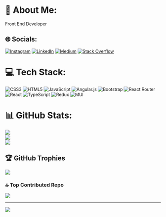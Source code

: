 # 💫 About Me:
Front End Developer 


## 🌐 Socials:
[![Instagram](https://img.shields.io/badge/Instagram-%23E4405F.svg?logo=Instagram&logoColor=white)](https://instagram.com/enesarslan.8) [![LinkedIn](https://img.shields.io/badge/LinkedIn-%230077B5.svg?logo=linkedin&logoColor=white)](https://linkedin.com/in/enesarslan8) [![Medium](https://img.shields.io/badge/Medium-12100E?logo=medium&logoColor=white)](https://medium.com/@enes8arslan) [![Stack Overflow](https://img.shields.io/badge/-Stackoverflow-FE7A16?logo=stack-overflow&logoColor=white)](https://stackoverflow.com/users/18533007) 

# 💻 Tech Stack:
![CSS3](https://img.shields.io/badge/css3-%231572B6.svg?style=for-the-badge&logo=css3&logoColor=white) ![HTML5](https://img.shields.io/badge/html5-%23E34F26.svg?style=for-the-badge&logo=html5&logoColor=white) ![JavaScript](https://img.shields.io/badge/javascript-%23323330.svg?style=for-the-badge&logo=javascript&logoColor=%23F7DF1E) ![Angular.js](https://img.shields.io/badge/angular.js-%23E23237.svg?style=for-the-badge&logo=angularjs&logoColor=white) ![Bootstrap](https://img.shields.io/badge/bootstrap-%23563D7C.svg?style=for-the-badge&logo=bootstrap&logoColor=white) ![React Router](https://img.shields.io/badge/React_Router-CA4245?style=for-the-badge&logo=react-router&logoColor=white) ![React](https://img.shields.io/badge/react-%2320232a.svg?style=for-the-badge&logo=react&logoColor=%2361DAFB) ![TypeScript](https://img.shields.io/badge/typescript-%23007ACC.svg?style=for-the-badge&logo=typescript&logoColor=white) ![Redux](https://img.shields.io/badge/redux-%23593d88.svg?style=for-the-badge&logo=redux&logoColor=white) ![MUI](https://img.shields.io/badge/MUI-%230081CB.svg?style=for-the-badge&logo=material-ui&logoColor=white)

# 📊 GitHub Stats:
![](https://github-readme-stats.vercel.app/api?username=EnesArslan8&theme=vision-friendly-dark&hide_border=true&include_all_commits=true&count_private=true)<br/>
![](https://github-readme-streak-stats.herokuapp.com/?user=EnesArslan8&theme=vision-friendly-dark&hide_border=true)<br/>
![](https://github-readme-stats.vercel.app/api/top-langs/?username=EnesArslan8&theme=vision-friendly-dark&hide_border=true&include_all_commits=true&count_private=true&layout=compact)

## 🏆 GitHub Trophies
![](https://github-profile-trophy.vercel.app/?username=EnesArslan8&theme=radical&no-frame=false&no-bg=false&margin-w=4)

### 🔝 Top Contributed Repo
![](https://github-contributor-stats.vercel.app/api?username=EnesArslan8&limit=5&theme=monokai&combine_all_yearly_contributions=true)

---
[![](https://visitcount.itsvg.in/api?id=EnesArslan8&icon=2&color=11)](https://visitcount.itsvg.in)

<!-- Proudly created with GPRM ( https://gprm.itsvg.in ) -->
